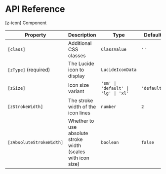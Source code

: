 # API Reference

[z-icon] Component

| Property                 | Description                                                  | Type                                | Default     |
| ------------------------ | ------------------------------------------------------------ | ----------------------------------- | ----------- |
| `[class]`                | Additional CSS classes                                       | `ClassValue`                        | `''`        |
| `[zType]` (required)     | The Lucide icon to display                                   | `LucideIconData`                    |             |
| `[zSize]`                | Icon size variant                                            | `'sm' \| 'default' \| 'lg' \| 'xl'` | `'default'` |
| `[zStrokeWidth]`         | The stroke width of the icon lines                           | `number`                            | `2`         |
| `[zAbsoluteStrokeWidth]` | Whether to use absolute stroke width (scales with icon size) | `boolean`                           | `false`     |